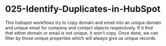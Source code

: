 # 025-Identify-Duplicates-in-HubSpot
This hubspot workflows try to copy domain and email into an unique domain and unique email for company and contact objects respectively. If it find that either domain or email is not unique, it won't copy. Once done, we can filter by those unique properties which will always give us unique records.

